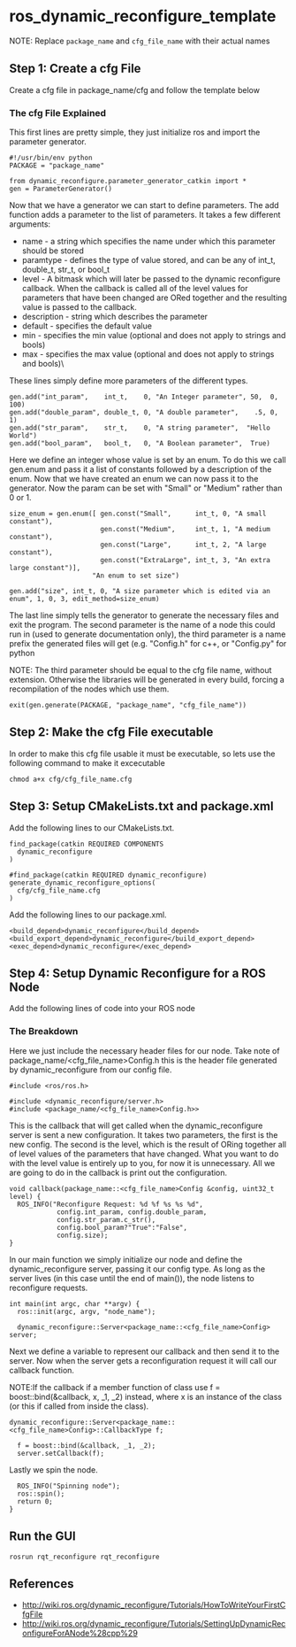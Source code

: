 # ros_dynamic_reconfigure_template
NOTE: Replace `package_name` and `cfg_file_name` with their actual names 
## Step 1: Create a cfg File
Create a cfg file in package_name/cfg and follow the template below

### The cfg File Explained
This first lines are pretty simple, they just initialize ros and import the parameter generator.
```
#!/usr/bin/env python
PACKAGE = "package_name"

from dynamic_reconfigure.parameter_generator_catkin import *
gen = ParameterGenerator()
```
Now that we have a generator we can start to define parameters. The add function adds a parameter to the list of parameters. It takes a few different arguments:
- name - a string which specifies the name under which this parameter should be stored
- paramtype - defines the type of value stored, and can be any of int_t, double_t, str_t, or bool_t
- level - A bitmask which will later be passed to the dynamic reconfigure callback. When the callback is called all of the level values for parameters that have been changed are ORed together and the resulting value is passed to the callback.
- description - string which describes the parameter
- default - specifies the default value
- min - specifies the min value (optional and does not apply to strings and bools)
- max - specifies the max value (optional and does not apply to strings and bools)\

These lines simply define more parameters of the different types.
```
gen.add("int_param",    int_t,    0, "An Integer parameter", 50,  0, 100)
gen.add("double_param", double_t, 0, "A double parameter",    .5, 0,   1)
gen.add("str_param",    str_t,    0, "A string parameter",  "Hello World")
gen.add("bool_param",   bool_t,   0, "A Boolean parameter",  True)
```
Here we define an integer whose value is set by an enum. To do this we call gen.enum and pass it a list of constants followed by a description of the enum. Now that we have created an enum we can now pass it to the generator. Now the param can be set with "Small" or "Medium" rather than 0 or 1.
```
size_enum = gen.enum([ gen.const("Small",      int_t, 0, "A small constant"),
                       gen.const("Medium",     int_t, 1, "A medium constant"),
                       gen.const("Large",      int_t, 2, "A large constant"),
                       gen.const("ExtraLarge", int_t, 3, "An extra large constant")],
                     "An enum to set size")

gen.add("size", int_t, 0, "A size parameter which is edited via an enum", 1, 0, 3, edit_method=size_enum)
```
The last line simply tells the generator to generate the necessary files and exit the program. The second parameter is the name of a node this could run in (used to generate documentation only), the third parameter is a name prefix the generated files will get (e.g. "<name>Config.h" for c++, or "<name>Config.py" for python

NOTE: The third parameter should be equal to the cfg file name, without extension. Otherwise the libraries will be generated in every build, forcing a recompilation of the nodes which use them.
```
exit(gen.generate(PACKAGE, "package_name", "cfg_file_name"))
```
## Step 2: Make the cfg File executable
In order to make this cfg file usable it must be executable, so lets use the following command to make it excecutable
```
chmod a+x cfg/cfg_file_name.cfg
```
## Step 3: Setup CMakeLists.txt and package.xml
Add the following lines to our CMakeLists.txt.
```
find_package(catkin REQUIRED COMPONENTS
  dynamic_reconfigure
)

#find_package(catkin REQUIRED dynamic_reconfigure)
generate_dynamic_reconfigure_options(
  cfg/cfg_file_name.cfg
)
```
Add the following lines to our package.xml.
```
<build_depend>dynamic_reconfigure</build_depend>
<build_export_depend>dynamic_reconfigure</build_export_depend>
<exec_depend>dynamic_reconfigure</exec_depend>
```
## Step 4: Setup Dynamic Reconfigure for a ROS Node
Add the following lines of code into your ROS node

### The Breakdown
Here we just include the necessary header files for our node. Take note of package_name/<cfg_file_name>Config.h this is the header file generated by dynamic_reconfigure from our config file.
```
#include <ros/ros.h>

#include <dynamic_reconfigure/server.h>
#include <package_name/<cfg_file_name>Config.h>>
```
This is the callback that will get called when the dynamic_reconfigure server is sent a new configuration. It takes two parameters, the first is the new config. The second is the level, which is the result of ORing together all of level values of the parameters that have changed. What you want to do with the level value is entirely up to you, for now it is unnecessary. All we are going to do in the callback is print out the configuration.
```
void callback(package_name::<cfg_file_name>Config &config, uint32_t level) {
  ROS_INFO("Reconfigure Request: %d %f %s %s %d", 
            config.int_param, config.double_param, 
            config.str_param.c_str(), 
            config.bool_param?"True":"False", 
            config.size);
}
```
In our main function we simply initialize our node and define the dynamic_reconfigure server, passing it our config type. As long as the server lives (in this case until the end of main()), the node listens to reconfigure requests.
```
int main(int argc, char **argv) {
  ros::init(argc, argv, "node_name");

  dynamic_reconfigure::Server<package_name::<cfg_file_name>Config> server;
```
Next we define a variable to represent our callback and then send it to the server. Now when the server gets a reconfiguration request it will call our callback function.

NOTE:If the callback if a member function of class use f = boost::bind(&callback, x, _1, _2) instead, where x is an instance of the class (or this if called from inside the class).
```
dynamic_reconfigure::Server<package_name::<cfg_file_name>Config>::CallbackType f;

  f = boost::bind(&callback, _1, _2);
  server.setCallback(f);
```
Lastly we spin the node.
```
  ROS_INFO("Spinning node");
  ros::spin();
  return 0;
}
```
## Run the GUI
```
rosrun rqt_reconfigure rqt_reconfigure
```

## References
- http://wiki.ros.org/dynamic_reconfigure/Tutorials/HowToWriteYourFirstCfgFile
- http://wiki.ros.org/dynamic_reconfigure/Tutorials/SettingUpDynamicReconfigureForANode%28cpp%29

